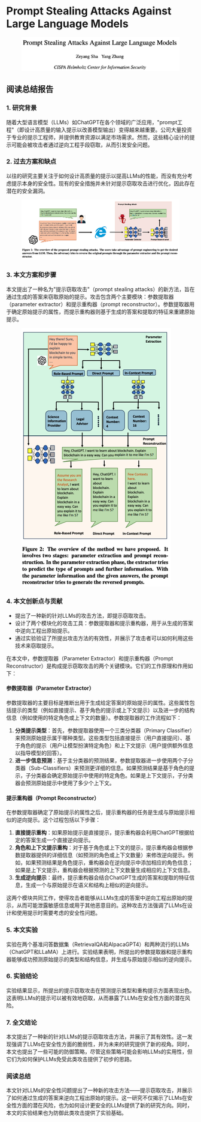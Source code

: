 # Prompt Stealing Attacks Against Large Language Models

<figure><img src="../.gitbook/assets/image (164).png" alt=""><figcaption></figcaption></figure>

## 阅读总结报告

### 1. 研究背景

随着大型语言模型（LLMs）如ChatGPT在各个领域的广泛应用，"prompt工程"（即设计高质量的输入提示以改善模型输出）变得越来越重要。公司大量投资于专业的提示工程师，并提供教育资源以满足市场需求。然而，这些精心设计的提示可能会被攻击者通过逆向工程手段窃取，从而引发安全问题。

### 2. 过去方案和缺点

以往的研究主要关注于如何设计高质量的提示以提高LLMs的性能，而没有充分考虑提示本身的安全性。现有的安全措施并未针对提示窃取攻击进行优化，因此存在潜在的安全漏洞。

<figure><img src="../.gitbook/assets/image (2) (1) (1) (1).png" alt=""><figcaption></figcaption></figure>

### 3. 本文方案和步骤

本文提出了一种名为"提示窃取攻击"（prompt stealing attacks）的新方法，旨在通过生成的答案来窃取原始的提示。攻击包含两个主要模块：参数提取器（parameter extractor）和提示重构器（prompt reconstructor）。参数提取器用于确定原始提示的属性，而提示重构器则基于生成的答案和提取的特征来重建原始提示。

<figure><img src="../.gitbook/assets/image (1) (1) (1) (1) (1).png" alt=""><figcaption></figcaption></figure>

### 4. 本文创新点与贡献

* 提出了一种新的针对LLMs的攻击方法，即提示窃取攻击。
* 设计了两个模块化的攻击工具：参数提取器和提示重构器，用于从生成的答案中逆向工程出原始提示。
* 通过实验验证了所提出攻击方法的有效性，并展示了攻击者可以如何利用这些技术来窃取提示。



在本文中，参数提取器（Parameter Extractor）和提示重构器（Prompt Reconstructor）是构成提示窃取攻击的两个关键模块。它们的工作原理和作用如下：

#### 参数提取器（Parameter Extractor）

参数提取器的主要目标是推断出用于生成给定答案的原始提示的属性。这些属性包括提示的类型（例如直接提示、基于角色的提示或上下文提示）以及进一步的结构信息（例如使用的特定角色或上下文的数量）。参数提取器的工作流程如下：

1. **分类提示类型**：首先，参数提取器使用一个三类分类器（Primary Classifier）来预测原始提示属于哪种类型。这些类型包括直接提示（用户直接提问）、基于角色的提示（用户让模型扮演特定角色）和上下文提示（用户提供额外信息以指导模型的回答）。
2. **进一步信息预测**：基于主分类器的预测结果，参数提取器进一步使用两个子分类器（Sub-Classifiers）来预测更详细的信息。如果预测结果是基于角色的提示，子分类器会确定原始提示中使用的特定角色。如果是上下文提示，子分类器会预测原始提示中使用了多少个上下文。

#### 提示重构器（Prompt Reconstructor）

在参数提取器确定了原始提示的属性之后，提示重构器的任务是生成与原始提示相似的逆向提示。这个过程包括以下步骤：

1. **直接提示重构**：如果原始提示是直接提示，提示重构器会利用ChatGPT根据给定的答案生成一个直接逆向提示。
2. **角色和上下文提示重构**：对于基于角色或上下文的提示，提示重构器会根据参数提取器提供的详细信息（如预测的角色或上下文数量）来修改逆向提示。例如，如果预测结果是角色提示，重构器会在逆向提示中添加相应的角色信息；如果是上下文提示，重构器会根据预测的上下文数量生成相应的上下文信息。
3. **生成逆向提示**：最终，提示重构器会结合ChatGPT生成的答案和提取的特征信息，生成一个与原始提示在语义和结构上相似的逆向提示。

这两个模块共同工作，使得攻击者能够从LLMs生成的答案中逆向工程出原始的提示，从而可能泄露敏感信息或用于其他恶意目的。这种攻击方法强调了LLMs在设计和使用提示时需要考虑的安全性问题。





### 5. 本文实验

实验在两个基准问答数据集（RetrievalQA和AlpacaGPT4）和两种流行的LLMs（ChatGPT和LLaMA）上进行。实验结果表明，所提出的参数提取器和提示重构器能够成功预测原始提示的类型和结构信息，并生成与原始提示相似的逆向提示。

### 6. 实验结论

实验结果显示，所提出的提示窃取攻击在预测提示类型和重构提示方面表现出色。这表明LLMs的提示可以被有效地窃取，从而暴露了LLMs在安全性方面的潜在风险。

### 7. 全文结论

本文提出了一种新的针对LLMs的提示窃取攻击方法，并展示了其有效性。这一发现强调了LLMs在安全性方面的脆弱性，并为未来的研究提供了新的视角。同时，本文也提出了一些可能的防御策略，尽管这些策略可能会影响LLMs的实用性，但它们为如何保护LLMs免受此类攻击提供了初步的思路。

### 阅读总结

本文针对LLMs的安全性问题提出了一种新的攻击方法——提示窃取攻击，并展示了如何通过生成的答案来逆向工程出原始的提示。这一研究不仅揭示了LLMs在安全性方面的潜在风险，也为如何设计更安全的LLMs提供了新的研究方向。同时，本文的实验结果也为防御此类攻击提供了实验基础。
